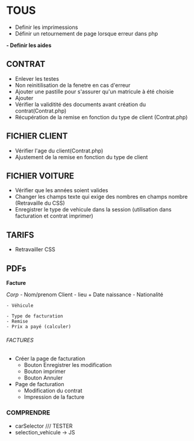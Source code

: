 

# TOUS
- Definir les imprimessions
- Définir un retournement de page lorsque erreur dans php


**- Definir les aides**

## CONTRAT

- Enlever les testes
- Non reinitilisation de la fenetre en cas d'erreur
- Ajouter une pastille pour s'assurer qu'un matricule à été choisie
- Ajouter 
- Vérifier la validitité  des documents avant création du contrat(Contrat.php)
- Récupération de la remise en fonction du type de client (Contrat.php)


## FICHIER CLIENT

- Vérifier l'age du client(Contrat.php)
- Ajustement de la remise en fonction du type de client


## FICHIER VOITURE

- Vérifier que les années soient valides
- Changer les champs texte qui exige des nombres en champs nombre (Retravaille du CSS)
- Enregistrer le type de vehicule dans la session (utilisation dans facturation et contrat imprimer)

## TARIFS

- Retravailler CSS


## PDFs



**Facture**


*Corp*
    - Nom/prenom Client
    - lieu + Date naissance
    - Nationalité
    
    - Véhicule

    - Type de facturation
    - Remise
    - Prix a payé (calculer)



###### FACTURES


- Créer la page de facturation
    - Bouton Enregistrer les modification
    - Bouton imprimer
    - Bouton Annuler 
- Page de facturation
    - Modification du contrat
    - Impression de la facture



### COMPRENDRE

- carSelector /// TESTER
- selection_vehicule -> JS 